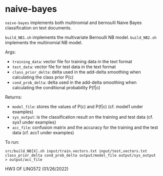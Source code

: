 # naive-bayes
```naive-bayes``` implements both multinomial and bernoulli Naive Bayes classification on text documents. 

```build_NB1.sh``` implements the multivariate Bernoulli NB model. 
```build_NB2.sh``` implements the multinomial NB model. 

Args: 
* ```training_data```: vector file for training data in the text format
* ```test_data```: vector file for test data in the text format
* ```class_prior_delta```: delta used in the add-delta smoothing when calculating the class prior P(c)
* ```cond_prob_delta```: delta used in the add-delta smoothing when calculating the conditional probability P(f|c)

Returns: 
* ```model_file```: stores the values of P(c) and P(f|c) (cf. model1 under examples)
* ```sys_output```: is the classification result on the training and test data (cf. sys1 under examples)
* ```acc_file```: confusion matrix and the accuracy for the training and the test data (cf. acc1 under examples)

To run: 

```
src/build_NB[X].sh input/train.vectors.txt input/test,vectors.txt class_prior_delta cond_prob_delta output/model_file output/sys_output > output/acc_file
```

HW3 OF LING572 (01/26/2022)

